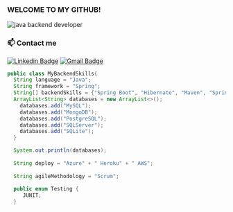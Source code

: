 ### WELCOME TO MY GITHUB!
![java backend developer](https://user-images.githubusercontent.com/63068481/178285933-e9177e1a-aea9-4f2d-8e4a-9d5382e968ef.png)
### 📫 Contact me
[![Linkedin Badge](https://img.shields.io/badge/-LinkedIn-blue?style=flat-square&logo=Linkedin&logoColor=white&link=https://www.linkedin.com/in/omariosouto)](https://www.linkedin.com/in/thiago-freitas-b6986a155/)
[![Gmail Badge](https://img.shields.io/badge/-Gmail-7159c1?style=flat-square&logo=Gmail&logoColor=white&color=red&link=mailto:thiagofreitas201717@gmail.com)](mailto:thiagofreitas201717@gmail.com)

```java 
public class MyBackendSkills{
  String language = "Java"; 
  String framework = "Spring";
  String[] backendSkills = {"Spring Boot", "Hibernate", "Maven", "Spring Security", "MVC"};
  ArrayList<String> databases = new ArrayList<>();
    databases.add("MySQL");
    databases.add("MongoDB");
    databases.add("PostgreSQL");
    databases.add("SQLServer");
    databases.add("SQLite");
  }

  System.out.println(databases);
  
  String deploy = "Azure" + " Heroku" + " AWS";
 
  String agileMethodology = "Scrum";
  
  public enum Testing {
     JUNIT;
  }

```
